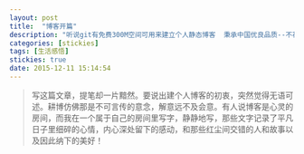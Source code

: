 ```yaml
---
layout: post
title:  "博客开篇"
description: "听说git有免费300M空间可用来建立个人静态博客  秉承中国优良品质--不花钱才是王道 遂建立该博客 不足之处希望批评指正   "
categories: [stickies]
tags: [生活感悟]
stickies: true
date: 2015-12-11 15:14:54
---
```


>写这篇文章，提笔却一片黯然。要说出建个人博客的初衷，突然觉得无语可述。耕博仿佛那是不可言传的意念，解意远不及会意。有人说博客是心灵的房间，而我在一个属于自己的房间里写字，静静地写，那些文字记录了平凡日子里细碎的心情，内心深处留下的感动，和那些红尘间交错的人和故事以及因此纳下的美好！
